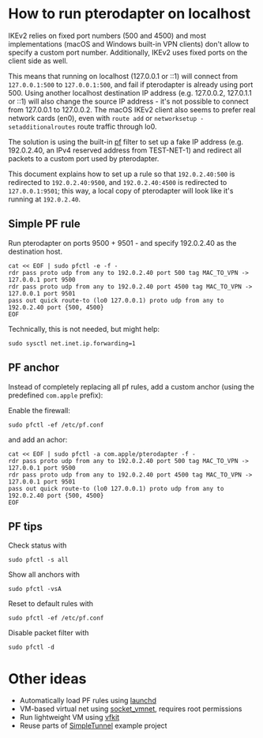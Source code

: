# How to run pterodapter on localhost

IKEv2 relies on fixed port numbers (500 and 4500) and most implementations (macOS and Windows built-in VPN clients) don't allow to specify a custom port number.
Additionally, IKEv2 uses fixed ports on the client side as well.

This means that running on localhost (127.0.0.1 or ::1) will connect from `127.0.0.1:500` to `127.0.0.1:500`, and fail if pterodapter is already using port 500.
Using another localhost destination IP address (e.g. 127.0.0.2, 127.0.1.1 or ::1) will also change the source IP address - it's not possible to connect from 127.0.0.1 to 127.0.0.2.
The macOS IKEv2 client also seems to prefer real network cards (en0), even with `route add` or `networksetup -setadditionalroutes` route traffic through lo0.

The solution is using the built-in [pf](https://www.openbsd.org/faq/pf/index.html) filter to set up a fake IP address (e.g. 192.0.2.40, an IPv4 reserved address from TEST-NET-1) and redirect all packets to a custom port used by pterodapter.

This document explains how to set up a rule so that `192.0.2.40:500` is redirected to `192.0.2.40:9500`, and `192.0.2.40:4500` is redirected to `127.0.0.1:9501`; this way, a local copy of pterodapter will look like it's running at `192.0.2.40`.


## Simple PF rule

Run pterodapter on ports 9500 + 9501 - and specify 192.0.2.40 as the destination host.

```shell
cat << EOF | sudo pfctl -e -f -
rdr pass proto udp from any to 192.0.2.40 port 500 tag MAC_TO_VPN -> 127.0.0.1 port 9500
rdr pass proto udp from any to 192.0.2.40 port 4500 tag MAC_TO_VPN -> 127.0.0.1 port 9501
pass out quick route-to (lo0 127.0.0.1) proto udp from any to 192.0.2.40 port {500, 4500}
EOF
```

Technically, this is not needed, but might help:

```shell
sudo sysctl net.inet.ip.forwarding=1
```

## PF anchor

Instead of completely replacing all pf rules, add a custom anchor (using the predefined `com.apple` prefix):

Enable the firewall:

```shell
sudo pfctl -ef /etc/pf.conf
```

and add an achor:

```shell
cat << EOF | sudo pfctl -a com.apple/pterodapter -f -
rdr pass proto udp from any to 192.0.2.40 port 500 tag MAC_TO_VPN -> 127.0.0.1 port 9500
rdr pass proto udp from any to 192.0.2.40 port 4500 tag MAC_TO_VPN -> 127.0.0.1 port 9501
pass out quick route-to (lo0 127.0.0.1) proto udp from any to 192.0.2.40 port {500, 4500}
EOF
```

## PF tips

Check status with

```shell
sudo pfctl -s all
```

Show all anchors with

```shell
sudo pfctl -vsA
```

Reset to default rules with

```shell
sudo pfctl -ef /etc/pf.conf
```

Disable packet filter with

```shell
sudo pfctl -d
```
# Other ideas

* Automatically load PF rules using [launchd](https://apple.stackexchange.com/a/429972)
* VM-based virtual net using [socket_vmnet](https://lima-vm.io/docs/config/network/), requires root permissions
* Run lightweight VM using [vfkit](https://github.com/crc-org/vfkit)
* Reuse parts of [SimpleTunnel](https://developer.apple.com/library/archive/samplecode/SimpleTunnel/Introduction/Intro.html) example project

